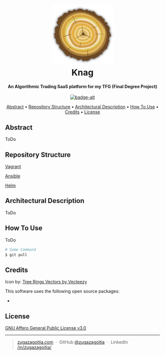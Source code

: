 <h1 align="center">
  <br>
  <a href="https://github.com/zugazagoitia/knag">
    <img src="https://raw.githubusercontent.com/zugazagoitia/knag/main/icons/logo@0.25x.png" alt="Knag logo" width="200">
  </a>
  <br>
  Knag
  <br>
</h1>

<h4 align="center">An Algorithmic Trading SaaS platform for my TFG (Final Degree Project)</h4>

<p align="center">
  <a href="badge-link">
    <img src="badge-image" alt="badge-alt">
  </a>
</p>

<p align="center">
  <a href="#abstract">Abstract</a> •
  <a href="#repository-structure">Repository Structure</a> •
  <a href="#architectural-description">Architectural Description</a> •
  <a href="#how-to-use">How To Use</a> •
  <a href="#credits">Credits</a> •
  <a href="#license">License</a>
</p>


## Abstract

ToDo

## Repository Structure

[Vagrant](/vagrant/README.md)

[Ansible](/ansible/README.md)

[Helm](/helm/README.md)


## Architectural Description

ToDo

## How To Use

ToDo

```bash
# Some Command
$ git pull
```


## Credits

Icon by: <a href="https://www.vecteezy.com/free-vector/tree-rings">Tree Rings Vectors by Vecteezy</a>

This software uses the following open source packages:

- 


## License

[GNU Affero General Public License v3.0](/LICENSE)


---

> [zugazagoitia.com](https://www.zugazagoitia.com) &nbsp;&middot;&nbsp;
> GitHub [@zugazagoitia](https://github.com/zugazagoitia) &nbsp;&middot;&nbsp;
> LinkedIn [/in/zugazagoitia/](https://www.linkedin.com/in/zugazagoitia/)
